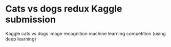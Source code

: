 # Cats vs dogs redux Kaggle submission
Kaggle cats vs dogs image recognition machine learning competition (using deep learning)
